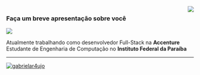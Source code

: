 <img align='right' src="https://github-readme-stats.vercel.app/api?username=gabrielar4ujo&show_icons=true&title_color=783c00&text_color=af552e&icon_color=783c00&bg_color=f8efd4&cache_seconds=2300">

### Faça um breve apresentação sobre você

<img src="https://img.shields.io/static/v1?label=Overview&message=Antonio Gabriel&color=f8efd4&style=for-the-badge&logo=GitHub">

<p>

Atualmente trabalhando como desenvolvedor Full-Stack na **Accenture**
Estudante de Engenharia de Computação no **Instituto Federal da Paraíba**<br/>

</p>
<hr>


[![gabrielar4ujo](https://github-readme-stats.vercel.app/api/top-langs/?username=gabrielar4ujo&hide=html&layout=compact=true&theme=default)](https://github.com/gabrielar4ujo/)
